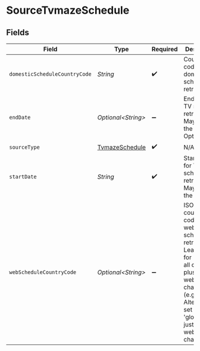 # SourceTvmazeSchedule


## Fields

| Field                                                                                                                                                                                       | Type                                                                                                                                                                                        | Required                                                                                                                                                                                    | Description                                                                                                                                                                                 | Example                                                                                                                                                                                     |
| ------------------------------------------------------------------------------------------------------------------------------------------------------------------------------------------- | ------------------------------------------------------------------------------------------------------------------------------------------------------------------------------------------- | ------------------------------------------------------------------------------------------------------------------------------------------------------------------------------------------- | ------------------------------------------------------------------------------------------------------------------------------------------------------------------------------------------- | ------------------------------------------------------------------------------------------------------------------------------------------------------------------------------------------- |
| `domesticScheduleCountryCode`                                                                                                                                                               | *String*                                                                                                                                                                                    | :heavy_check_mark:                                                                                                                                                                          | Country code for domestic TV schedule retrieval.                                                                                                                                            | US                                                                                                                                                                                          |
| `endDate`                                                                                                                                                                                   | *Optional\<String>*                                                                                                                                                                         | :heavy_minus_sign:                                                                                                                                                                          | End date for TV schedule retrieval. May be in the future. Optional.<br/>                                                                                                                    |                                                                                                                                                                                             |
| `sourceType`                                                                                                                                                                                | [TvmazeSchedule](../../models/shared/TvmazeSchedule.md)                                                                                                                                     | :heavy_check_mark:                                                                                                                                                                          | N/A                                                                                                                                                                                         |                                                                                                                                                                                             |
| `startDate`                                                                                                                                                                                 | *String*                                                                                                                                                                                    | :heavy_check_mark:                                                                                                                                                                          | Start date for TV schedule retrieval. May be in the future.                                                                                                                                 |                                                                                                                                                                                             |
| `webScheduleCountryCode`                                                                                                                                                                    | *Optional\<String>*                                                                                                                                                                         | :heavy_minus_sign:                                                                                                                                                                          | ISO 3166-1 country code for web TV schedule retrieval. Leave blank for<br/>all countries plus global web channels (e.g. Netflix). Alternatively,<br/>set to 'global' for just global web channels.<br/> | US                                                                                                                                                                                          |